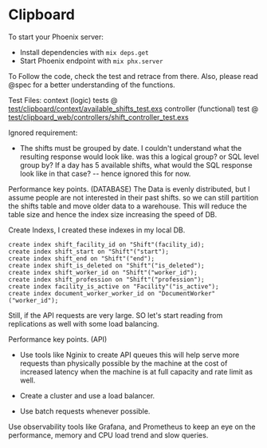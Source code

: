 # Clipboard
To start your Phoenix server:

- Install dependencies with `mix deps.get`
- Start Phoenix endpoint with `mix phx.server` 

To Follow the code, check the test and retrace from there. Also, please read @spec for a better understanding of the functions.

Test Files: 
context (logic) tests @ [test/clipboard/context/available_shifts_test.exs](https://github.com/hatchways-community/1a2c5b5a56954f0d965ce5c5d1443009/blob/8b8dcb332a314175b946c3a062a6419a7894fa3b/clipboard/test/clipboard/context/available_shifts_test.exs)
controller (functional) test @ [test/clipboard_web/controllers/shift_controller_test.exs](https://github.com/hatchways-community/1a2c5b5a56954f0d965ce5c5d1443009/blob/8b8dcb332a314175b946c3a062a6419a7894fa3b/clipboard/test/clipboard_web/controllers/shift_controller_test.exs)

Ignored requirement:
- The shifts must be grouped by date. 
I couldn't understand what the resulting response would look like. was this a logical group? or SQL level group by? If a day has 5 available shifts, what would the SQL response look like in that case? -- hence ignored this for now.

Performance key points. (DATABASE)
The Data is evenly distributed, but I assume people are not interested in their past shifts. so we can still partition the shifts table and move older data to a warehouse. This will reduce the table size and hence the index size increasing the speed of DB.

Create Indexs, I created these indexes in my local DB.
```
create index shift_facility_id on "Shift"(facility_id);
create index shift_start on "Shift"("start");
create index shift_end on "Shift"("end");
create index shift_is_deleted on "Shift"("is_deleted");
create index shift_worker_id on "Shift"("worker_id");
create index shift_profession on "Shift"("profession");
create index facility_is_active on "Facility"("is_active");
create index document_worker_worker_id on "DocumentWorker"("worker_id");
```

Still, if the API requests are very large. SO let's start reading from replications as well with some load balancing.


Performance key points. (API)
- Use tools like Nginix to create API queues this will help serve more requests than physically possible by the machine at the cost of increased latency when the machine is at full capacity and rate limit as well.

- Create a cluster and use a load balancer.

- Use batch requests whenever possible.

Use observability tools like Grafana, and Prometheus to keep an eye on the performance, memory and CPU load trend and slow queries.



